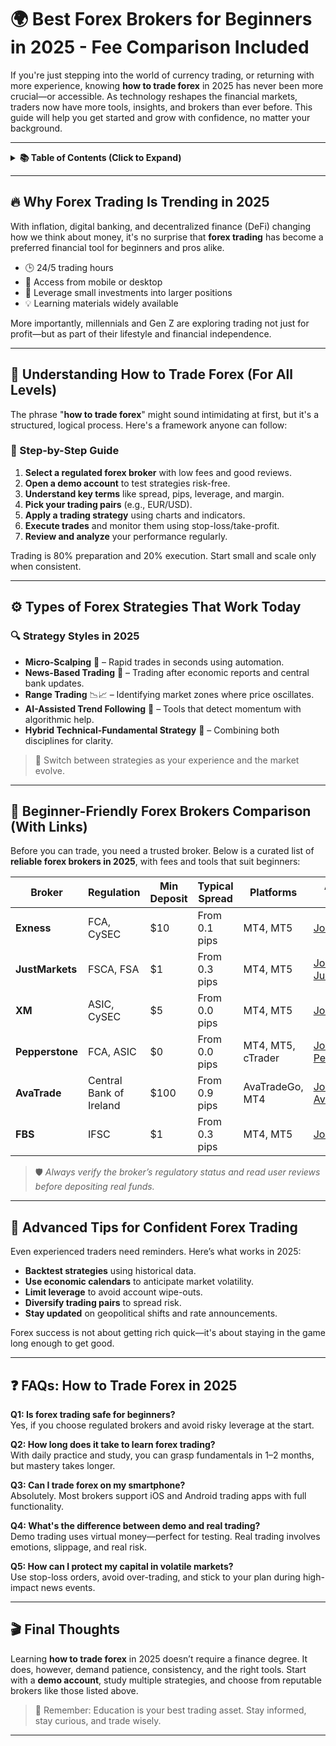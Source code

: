 # 🌍 Best Forex Brokers for Beginners in 2025 - Fee Comparison Included

If you're just stepping into the world of currency trading, or returning with more experience, knowing **how to trade forex** in 2025 has never been more crucial—or accessible. As technology reshapes the financial markets, traders now have more tools, insights, and brokers than ever before. This guide will help you get started and grow with confidence, no matter your background.

---

<details>
  <summary><strong>📚 Table of Contents (Click to Expand)</strong></summary>

- [Why Forex Trading Is Trending in 2025](#why-forex-trading-is-trending-in-2025)
- [Understanding How to Trade Forex (For All Levels)](#understanding-how-to-trade-forex-for-all-levels)
- [Types of Forex Strategies That Work Today](#types-of-forex-strategies-that-work-today)
- [Beginner-Friendly Forex Brokers Comparison (With Links)](#beginner-friendly-forex-brokers-comparison-with-links)
- [Advanced Tips for Confident Forex Trading](#advanced-tips-for-confident-forex-trading)
- [FAQs: How to Trade Forex in 2025](#faqs-how-to-trade-forex-in-2025)
- [Final Thoughts](#final-thoughts)

</details>

---

## 🔥 Why Forex Trading Is Trending in 2025

With inflation, digital banking, and decentralized finance (DeFi) changing how we think about money, it's no surprise that **forex trading** has become a preferred financial tool for beginners and pros alike.

- 🕒 24/5 trading hours
- 📱 Access from mobile or desktop
- 💼 Leverage small investments into larger positions
- 💡 Learning materials widely available

More importantly, millennials and Gen Z are exploring trading not just for profit—but as part of their lifestyle and financial independence.

---

## 🎯 Understanding How to Trade Forex (For All Levels)

The phrase "**how to trade forex**" might sound intimidating at first, but it's a structured, logical process. Here's a framework anyone can follow:

### 🧩 Step-by-Step Guide

1. **Select a regulated forex broker** with low fees and good reviews.
2. **Open a demo account** to test strategies risk-free.
3. **Understand key terms** like spread, pips, leverage, and margin.
4. **Pick your trading pairs** (e.g., EUR/USD).
5. **Apply a trading strategy** using charts and indicators.
6. **Execute trades** and monitor them using stop-loss/take-profit.
7. **Review and analyze** your performance regularly.

Trading is 80% preparation and 20% execution. Start small and scale only when consistent.

---

## ⚙️ Types of Forex Strategies That Work Today

### 🔍 Strategy Styles in 2025

- **Micro-Scalping** 🐇 – Rapid trades in seconds using automation.
- **News-Based Trading** 📰 – Trading after economic reports and central bank updates.
- **Range Trading** 📉📈 – Identifying market zones where price oscillates.
- **AI-Assisted Trend Following** 🤖 – Tools that detect momentum with algorithmic help.
- **Hybrid Technical-Fundamental Strategy** 🧠 – Combining both disciplines for clarity.

> 🔁 Switch between strategies as your experience and the market evolve.

---

## 🧾 Beginner-Friendly Forex Brokers Comparison (With Links)

Before you can trade, you need a trusted broker. Below is a curated list of **reliable forex brokers in 2025**, with fees and tools that suit beginners:

| Broker        | Regulation             | Min Deposit | Typical Spread | Platforms           | Affiliate Link |
|---------------|------------------------|-------------|----------------|---------------------|----------------|
| **Exness**     | FCA, CySEC             | $10         | From 0.1 pips  | MT4, MT5            | [Join Exness](https://one.exnesstrack.org/a/english23) |
| **JustMarkets**| FSCA, FSA              | $1          | From 0.3 pips  | MT4, MT5            | [Join JustMarkets](https://one.justmarkets.link/a/79iqw0j6nj) |
| **XM**         | ASIC, CySEC            | $5          | From 0.0 pips  | MT4, MT5            | [Join XM](https://clicks.pipaffiliates.com/c?c=589901&l=en&p=0) |
| **Pepperstone**| FCA, ASIC              | $0          | From 0.0 pips  | MT4, MT5, cTrader   | [Join Pepperstone](https://trk.pepperstonepartners.com/aff_c?offer_id=367&aff_id=33954) |
| **AvaTrade**   | Central Bank of Ireland| $100        | From 0.9 pips  | AvaTradeGo, MT4     | [Join AvaTrade](https://www.avatrade.com?versionId=10301&tag=194438) |
| **FBS**        | IFSC                   | $1          | From 0.3 pips  | MT4, MT5            | [Join FBS](https://fbs.partners?ibl=587836&ibp=21398815) |

> 🛡️ *Always verify the broker’s regulatory status and read user reviews before depositing real funds.*

---

## 🧭 Advanced Tips for Confident Forex Trading

Even experienced traders need reminders. Here’s what works in 2025:

- **Backtest strategies** using historical data.
- **Use economic calendars** to anticipate market volatility.
- **Limit leverage** to avoid account wipe-outs.
- **Diversify trading pairs** to spread risk.
- **Stay updated** on geopolitical shifts and rate announcements.

Forex success is not about getting rich quick—it's about staying in the game long enough to get good.

---

## ❓ FAQs: How to Trade Forex in 2025

**Q1: Is forex trading safe for beginners?**  
Yes, if you choose regulated brokers and avoid risky leverage at the start.

**Q2: How long does it take to learn forex trading?**  
With daily practice and study, you can grasp fundamentals in 1–2 months, but mastery takes longer.

**Q3: Can I trade forex on my smartphone?**  
Absolutely. Most brokers support iOS and Android trading apps with full functionality.

**Q4: What's the difference between demo and real trading?**  
Demo trading uses virtual money—perfect for testing. Real trading involves emotions, slippage, and real risk.

**Q5: How can I protect my capital in volatile markets?**  
Use stop-loss orders, avoid over-trading, and stick to your plan during high-impact news events.

---

## 🎬 Final Thoughts

Learning **how to trade forex** in 2025 doesn’t require a finance degree. It does, however, demand patience, consistency, and the right tools. Start with a **demo account**, study multiple strategies, and choose from reputable brokers like those listed above.

> 🧠 Remember: Education is your best trading asset. Stay informed, stay curious, and trade wisely.

---
